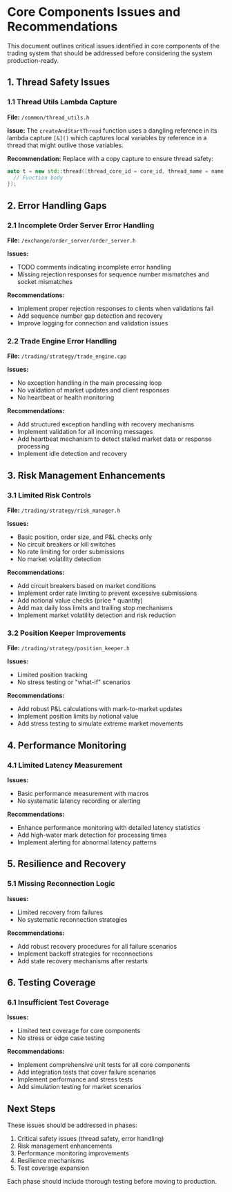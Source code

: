 # Core Components Issues and Recommendations

This document outlines critical issues identified in core components of the trading system that should be addressed before considering the system production-ready.

## 1. Thread Safety Issues

### 1.1 Thread Utils Lambda Capture

**File:** `/common/thread_utils.h`

**Issue:** The `createAndStartThread` function uses a dangling reference in its lambda capture `[&]()` which captures local variables by reference in a thread that might outlive those variables.

**Recommendation:** Replace with a copy capture to ensure thread safety:
```cpp
auto t = new std::thread([thread_core_id = core_id, thread_name = name, func = std::forward<T>(func), ... args = std::forward<A>(args)]() {
  // Function body
});
```

## 2. Error Handling Gaps

### 2.1 Incomplete Order Server Error Handling

**File:** `/exchange/order_server/order_server.h`

**Issues:**
- TODO comments indicating incomplete error handling
- Missing rejection responses for sequence number mismatches and socket mismatches

**Recommendations:**
- Implement proper rejection responses to clients when validations fail
- Add sequence number gap detection and recovery
- Improve logging for connection and validation issues

### 2.2 Trade Engine Error Handling

**File:** `/trading/strategy/trade_engine.cpp`

**Issues:**
- No exception handling in the main processing loop
- No validation of market updates and client responses
- No heartbeat or health monitoring

**Recommendations:**
- Add structured exception handling with recovery mechanisms
- Implement validation for all incoming messages
- Add heartbeat mechanism to detect stalled market data or response processing
- Implement idle detection and recovery

## 3. Risk Management Enhancements

### 3.1 Limited Risk Controls

**File:** `/trading/strategy/risk_manager.h`

**Issues:**
- Basic position, order size, and P&L checks only
- No circuit breakers or kill switches
- No rate limiting for order submissions
- No market volatility detection

**Recommendations:**
- Add circuit breakers based on market conditions
- Implement order rate limiting to prevent excessive submissions
- Add notional value checks (price * quantity)
- Add max daily loss limits and trailing stop mechanisms
- Implement market volatility detection and risk reduction

### 3.2 Position Keeper Improvements

**File:** `/trading/strategy/position_keeper.h`

**Issues:**
- Limited position tracking
- No stress testing or "what-if" scenarios

**Recommendations:**
- Add robust P&L calculations with mark-to-market updates
- Implement position limits by notional value
- Add stress testing to simulate extreme market movements

## 4. Performance Monitoring

### 4.1 Limited Latency Measurement

**Issues:**
- Basic performance measurement with macros
- No systematic latency recording or alerting

**Recommendations:**
- Enhance performance monitoring with detailed latency statistics
- Add high-water mark detection for processing times
- Implement alerting for abnormal latency patterns

## 5. Resilience and Recovery

### 5.1 Missing Reconnection Logic

**Issues:**
- Limited recovery from failures
- No systematic reconnection strategies

**Recommendations:**
- Add robust recovery procedures for all failure scenarios
- Implement backoff strategies for reconnections
- Add state recovery mechanisms after restarts

## 6. Testing Coverage

### 6.1 Insufficient Test Coverage

**Issues:**
- Limited test coverage for core components
- No stress or edge case testing

**Recommendations:**
- Implement comprehensive unit tests for all core components
- Add integration tests that cover failure scenarios
- Implement performance and stress tests
- Add simulation testing for market scenarios

## Next Steps

These issues should be addressed in phases:
1. Critical safety issues (thread safety, error handling)
2. Risk management enhancements
3. Performance monitoring improvements
4. Resilience mechanisms
5. Test coverage expansion

Each phase should include thorough testing before moving to production.